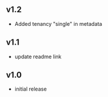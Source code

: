 v1.2
----
- Added tenancy "single" in metadata

v1.1
----
- update readme link

v1.0
-----
- initial release
